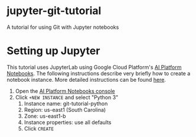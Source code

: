 # jupyter-git-tutorial
A tutorial for using Git with Jupyter notebooks

# Setting up Jupyter

This tutorial uses JupyterLab using Google Cloud Platform's [AI Platform Notebooks](https://cloud.google.com/ai-platform-notebooks).  The following instructions describe very briefly how to create a notebook instance.  More detailed instructions can be found [here](https://cloud.google.com/ai-platform/notebooks/docs/create-new).

1. Open the [AI Platform Notebooks console](https://console.cloud.google.com/ai-platform/notebooks)
1. Click `+NEW INSTANCE` and select "Python 3"
   1. Instance name: git-tutorial-python
   1. Region: us-east1 (South Carolina)
   1. Zone: us-east1-b
   1. Instance properties: use all defaults
   1. Click `CREATE`
